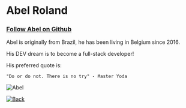 # Abel Roland
### [Follow Abel on Github](https://github.com/abelRoland?tab=repositories) 

Abel is originally from Brazil, he has been living in Belgium since 2016.

His DEV dream is to become a full-stack developer!

His preferred quote is:

    "Do or do not. There is no try" - Master Yoda

![Abel](https://ca.slack-edge.com/T91PPTG9H-U012YMDA2TC-1563c8e87fff-512)

[![Back](https://i.imgur.com/YOI6zzp.png)](README.md)
